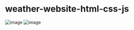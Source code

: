 ﻿# weather-website-html-css-js
![image](https://user-images.githubusercontent.com/93358835/229130103-4211786d-94fb-48f0-9c89-007afbd28849.png)
![image](https://user-images.githubusercontent.com/93358835/229130654-f45ca865-6b5d-4bdc-9a42-54d9d6386827.png)
